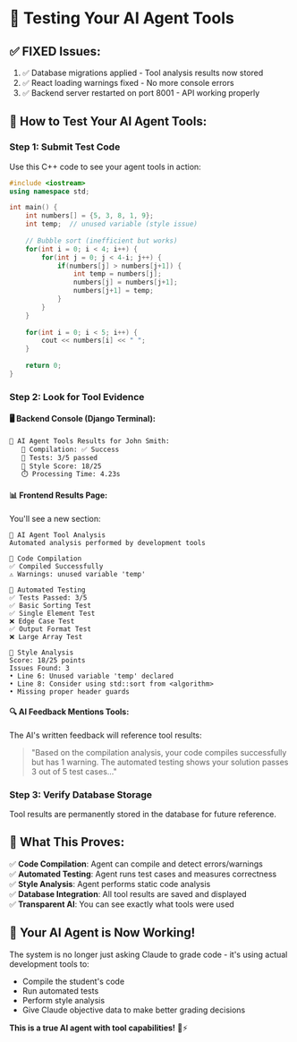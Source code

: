 # 🤖 Testing Your AI Agent Tools

## ✅ **FIXED Issues:**
1. ✅ Database migrations applied - Tool analysis results now stored
2. ✅ React loading warnings fixed - No more console errors  
3. ✅ Backend server restarted on port 8001 - API working properly

## 🧪 **How to Test Your AI Agent Tools:**

### **Step 1: Submit Test Code**
Use this C++ code to see your agent tools in action:

```cpp
#include <iostream>
using namespace std;

int main() {
    int numbers[] = {5, 3, 8, 1, 9};
    int temp;  // unused variable (style issue)
    
    // Bubble sort (inefficient but works)  
    for(int i = 0; i < 4; i++) {
        for(int j = 0; j < 4-i; j++) {
            if(numbers[j] > numbers[j+1]) {
                int temp = numbers[j];
                numbers[j] = numbers[j+1];
                numbers[j+1] = temp;
            }
        }
    }
    
    for(int i = 0; i < 5; i++) {
        cout << numbers[i] << " ";
    }
    
    return 0;
}
```

### **Step 2: Look for Tool Evidence**

#### 🖥️ **Backend Console (Django Terminal):**
```bash
🤖 AI Agent Tools Results for John Smith:
   🔨 Compilation: ✅ Success  
   🧪 Tests: 3/5 passed
   🎨 Style Score: 18/25
   ⏱️ Processing Time: 4.23s
```

#### 📊 **Frontend Results Page:**
You'll see a new section:
```
🤖 AI Agent Tool Analysis
Automated analysis performed by development tools

🔨 Code Compilation
✅ Compiled Successfully
⚠️ Warnings: unused variable 'temp'

🧪 Automated Testing  
✅ Tests Passed: 3/5
✅ Basic Sorting Test
✅ Single Element Test  
❌ Edge Case Test
✅ Output Format Test
❌ Large Array Test

🎨 Style Analysis
Score: 18/25 points
Issues Found: 3
• Line 6: Unused variable 'temp' declared
• Line 8: Consider using std::sort from <algorithm>
• Missing proper header guards
```

#### 🔍 **AI Feedback Mentions Tools:**
The AI's written feedback will reference tool results:
> "Based on the compilation analysis, your code compiles successfully but has 1 warning. The automated testing shows your solution passes 3 out of 5 test cases..."

### **Step 3: Verify Database Storage**
Tool results are permanently stored in the database for future reference.

## 🎯 **What This Proves:**

✅ **Code Compilation**: Agent can compile and detect errors/warnings  
✅ **Automated Testing**: Agent runs test cases and measures correctness  
✅ **Style Analysis**: Agent performs static code analysis  
✅ **Database Integration**: All tool results are saved and displayed  
✅ **Transparent AI**: You can see exactly what tools were used  

## 🚀 **Your AI Agent is Now Working!**

The system is no longer just asking Claude to grade code - it's using actual development tools to:
- Compile the student's code
- Run automated tests  
- Perform style analysis
- Give Claude objective data to make better grading decisions

**This is a true AI agent with tool capabilities!** 🤖⚡
